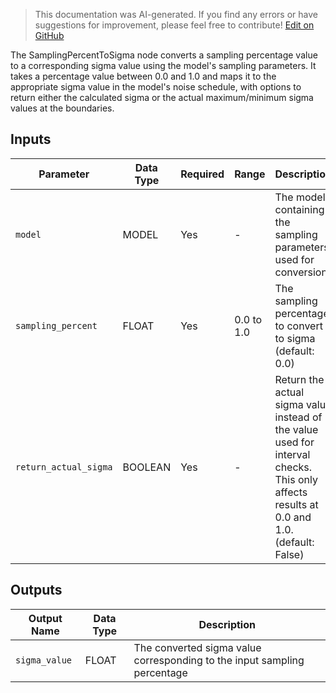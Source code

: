 > This documentation was AI-generated. If you find any errors or have suggestions for improvement, please feel free to contribute! [Edit on GitHub](https://github.com/Comfy-Org/embedded-docs/blob/main/comfyui_embedded_docs/docs/SamplingPercentToSigma/en.md)

The SamplingPercentToSigma node converts a sampling percentage value to a corresponding sigma value using the model's sampling parameters. It takes a percentage value between 0.0 and 1.0 and maps it to the appropriate sigma value in the model's noise schedule, with options to return either the calculated sigma or the actual maximum/minimum sigma values at the boundaries.

## Inputs

| Parameter | Data Type | Required | Range | Description |
|-----------|-----------|----------|-------|-------------|
| `model` | MODEL | Yes | - | The model containing the sampling parameters used for conversion |
| `sampling_percent` | FLOAT | Yes | 0.0 to 1.0 | The sampling percentage to convert to sigma (default: 0.0) |
| `return_actual_sigma` | BOOLEAN | Yes | - | Return the actual sigma value instead of the value used for interval checks. This only affects results at 0.0 and 1.0. (default: False) |

## Outputs

| Output Name | Data Type | Description |
|-------------|-----------|-------------|
| `sigma_value` | FLOAT | The converted sigma value corresponding to the input sampling percentage |
